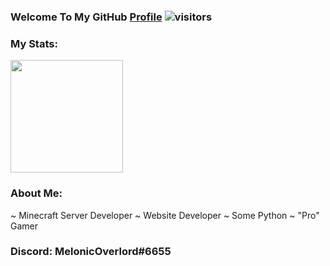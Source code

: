 ### Welcome To My GitHub [Profile](https://melonicoverlord.github.io/portfolio)    ![visitors](https://visitor-badge.gitch.me/badge?page_id=page.id)

### My Stats:

<img height="180em" src="https://github-readme-stats.vercel.app/api?username=MelonicOverlord&show_icons=true&hide_border=true&&count_private=true&include_all_commits=true" />

### About Me:
   ~ Minecraft Server Developer
   ~ Website Developer
   ~ Some Python
   ~ "Pro" Gamer

### Discord: MelonicOverlord#6655
